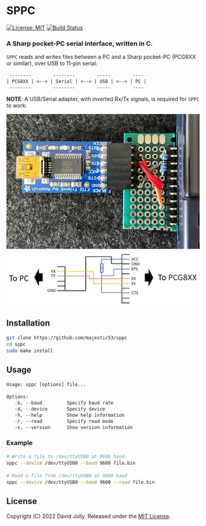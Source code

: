 # SPPC

[![License: MIT](https://shields.io/badge/license-MIT-blue.svg?style=flat)](https://github.com/majestic53/sppc/blob/master/LICENSE.md) [![Build Status](https://github.com/majestic53/sppc/workflows/Build/badge.svg)](https://github.com/majestic53/sppc/actions/workflows/build.yml)

### A Sharp pocket-PC serial interface, written in C.

`SPPC` reads and writes files between a PC and a Sharp pocket-PC (PCG8XX or similar), over USB to 11-pin serial:

```
 --------        --------        -----        ----
| PCG8XX | <--> | Serial | <--> | USB | <--> | PC |
 --------        --------        -----        ----
```

__NOTE__: A USB/Serial adapter, with inverted Rx/Tx signals, is required for `SPPC` to work:

<img src="https://github.com/majestic53/sppc/blob/master/docs/adapter.jpg" alt="Adapter" /><img src="https://github.com/majestic53/sppc/blob/master/docs/circuit.jpg" alt="Adapter circuit" />

## Installation

```bash
git clone https://github.com/majestic53/sppc
cd sppc
sudo make install
```

## Usage

```
Usage: sppc [options] file...

Options:
   -b, --baud         Specify baud rate
   -d, --device       Specify device
   -h, --help         Show help information
   -r, --read         Specify read mode
   -v, --version      Show version information
```

### Example

```bash
# Write a file to /dev/ttyUSB0 at 9600 baud
sppc --device /dev/ttyUSB0 --baud 9600 file.bin

# Read a file from /dev/ttyUSB0 at 9600 baud
sppc --device /dev/ttyUSB0 --baud 9600 --read file.bin
```

## License

Copyright (C) 2022 David Jolly. Released under the [MIT License](https://github.com/majestic53/sppc/blob/master/LICENSE.md).
